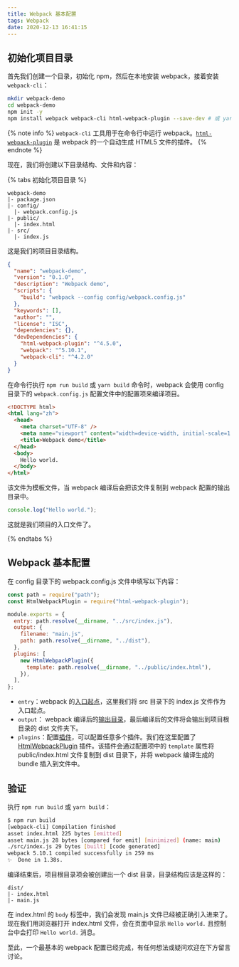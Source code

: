 ```yaml
---
title: Webpack 基本配置
tags: Webpack
date: 2020-12-13 16:41:15
---
```


## 初始化项目目录

首先我们创建一个目录，初始化 npm，然后在本地安装 webpack，接着安装 `webpack-cli`：

```bash
mkdir webpack-demo
cd webpack-demo
npm init -y
npm install webpack webpack-cli html-webpack-plugin --save-dev # 或 yarn add --dev webpack webpack-cli html-webpack-plugin
```

{% note info %}
`webpack-cli` 工具用于在命令行中运行 webpack。[`html-webpack-plugin`](/development/webpack/plugins/HtmlWebpackPlugin) 是 webpack 的一个自动生成 HTML5 文件的插件。
{% endnote %}

<!-- more -->

现在，我们将创建以下目录结构、文件和内容：

{% tabs 初始化项目目录 %}

<!-- tab project -->

```none
webpack-demo
|- package.json
|- config/
  |- webpack.config.js
|- public/
  |- index.html
|- src/
  |- index.js
```

这是我们的项目目录结构。

<!-- endtab -->
<!-- tab package.json -->

```json
{
  "name": "webpack-demo",
  "version": "0.1.0",
  "description": "Webpack demo",
  "scripts": {
    "build": "webpack --config config/webpack.config.js"
  },
  "keywords": [],
  "author": "",
  "license": "ISC",
  "dependencies": {},
  "devDependencies": {
    "html-webpack-plugin": "^4.5.0",
    "webpack": "^5.10.1",
    "webpack-cli": "^4.2.0"
  }
}
```

在命令行执行 `npm run build` 或 `yarn build` 命令时，webpack 会使用 config 目录下的 `webpack.config.js` 配置文件中的配置项来编译项目。

<!-- endtab -->
<!-- tab public/index.html -->

```html
<!DOCTYPE html>
<html lang="zh">
  <head>
    <meta charset="UTF-8" />
    <meta name="viewport" content="width=device-width, initial-scale=1.0" />
    <title>Webpack demo</title>
  </head>
  <body>
    Hello world.
  </body>
</html>
```

该文件为模板文件，当 webpack 编译后会把该文件复制到 webpack 配置的输出目录中。

<!-- endtab -->
<!-- tab src/index.js -->

```js
console.log("Hello world.");
```

这就是我们项目的入口文件了。

<!-- endtab -->

{% endtabs %}

## Webpack 基本配置

在 config 目录下的 webpack.config.js 文件中填写以下内容：

```js
const path = require("path");
const HtmlWebpackPlugin = require("html-webpack-plugin");

module.exports = {
  entry: path.resolve(__dirname, "../src/index.js"),
  output: {
    filename: "main.js",
    path: path.resolve(__dirname, "../dist"),
  },
  plugins: [
    new HtmlWebpackPlugin({
      template: path.resolve(__dirname, "../public/index.html"),
    }),
  ],
};
```

- `entry`：webpack 的[入口起点](https://webpack.docschina.org/concepts/entry-points/)，这里我们将 src 目录下的 index.js 文件作为入口起点。
- `output`： webpack 编译后的[输出目录](https://webpack.docschina.org/concepts/output/)，最后编译后的文件将会输出到项目根目录的 dist 文件夹下。
- `plugins`：配置[插件](https://webpack.docschina.org/concepts/#plugins)，可以配置任意多个插件。我们在这里配置了 [HtmlWebpackPlugin](/development/webpack/plugins/HtmlWebpackPlugin/) 插件。该插件会通过配置项中的 `template` 属性将 public/index.html 文件复制到 dist 目录下，并将 webpack 编译生成的 bundle 插入到文件中。

## 验证

执行 `npm run build` 或 `yarn build`：

```bash
$ npm run build
[webpack-cli] Compilation finished
asset index.html 225 bytes [emitted]
asset main.js 28 bytes [compared for emit] [minimized] (name: main)
./src/index.js 29 bytes [built] [code generated]
webpack 5.10.1 compiled successfully in 259 ms
✨  Done in 1.38s.
```

编译结束后，项目根目录项会被创建出一个 dist 目录，目录结构应该是这样的：

```none
dist/
|- index.html
|- main.js
```

在 index.html 的 `body` 标签中，我们会发现 main.js 文件已经被正确引入进来了。现在我们用浏览器打开 index.html 文件，会在页面中显示 `Hello world.` 且控制台中会打印 `Hello world.` 消息。

至此，一个最基本的 webpack 配置已经完成，有任何想法或疑问欢迎在下方留言讨论。
